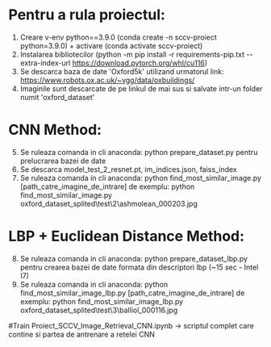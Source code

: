 # Pentru a rula proiectul:
1) Creare v-env python==3.9.0 (conda create -n sccv-proiect python=3.9.0) + activare (conda activate sccv-proiect)
2) Instalarea bibliotecilor (python -m pip install -r requirements-pip.txt --extra-index-url https://download.pytorch.org/whl/cu116)
3) Se descarca baza de date 'Oxford5k' utilizand urmatorul link: https://www.robots.ox.ac.uk/~vgg/data/oxbuildings/
4) Imaginile sunt descarcate de pe linkul de mai sus si salvate intr-un folder numit 'oxford_dataset'

# CNN Method:
5) Se ruleaza comanda in cli anaconda: python prepare_dataset.py pentru prelucrarea bazei de date
6) Se descarca model_test_2_resnet.pt, im_indices.json, faiss_index
7) Se ruleaza comanda in cli anaconda: python find_most_similar_image.py [path_catre_imagine_de_intrare] de exemplu: python find_most_similar_image.py oxford_dataset_splited\test\2\ashmolean_000203.jpg

# LBP + Euclidean Distance Method:
8) Se ruleaza comanda in cli anaconda: python prepare_dataset_lbp.py pentru crearea bazei de date formata din descriptori lbp (~15 sec - Intel I7)
9) Se ruleaza comanda in cli anaconda: python find_most_similar_image_lbp.py [path_catre_imagine_de_intrare] de exemplu: python find_most_similar_image_lbp.py oxford_dataset_splited\test\3\balliol_000116.jpg


#Train
Proiect_SCCV_Image_Retrieval_CNN.ipynb -> scriptul complet care contine si partea de antrenare a retelei CNN
